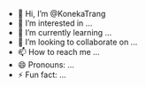 - 👋 Hi, I’m @KonekaTrang
- 👀 I’m interested in ...
- 🌱 I’m currently learning ...
- 💞️ I’m looking to collaborate on ...
- 📫 How to reach me ...
- 😄 Pronouns: ...
- ⚡ Fun fact: ...

<!---
KonekaTrang/KonekaTrang is a ✨ special ✨ repository because its `README.md` (this file) appears on your GitHub profile.
You can click the Preview link to take a look at your changes.
--->
